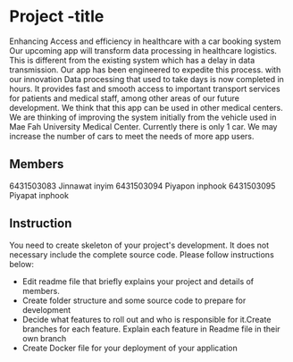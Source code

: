 # Project -title
Enhancing Access and efficiency in healthcare with a car booking system
Our upcoming app will transform data processing in healthcare logistics. This is different from the existing system which has a delay in data transmission. Our app has been engineered to expedite this process. with our innovation Data processing that used to take days is now completed in hours. It provides fast and smooth access to important transport services for patients and medical staff, among other areas of our future development. We think that this app can be used in other medical centers. We are thinking of improving the system initially from the vehicle used in Mae Fah University Medical Center. Currently there is only 1 car. We may increase the number of cars to meet the needs of more app users.

## Members
6431503083 Jinnawat inyim
6431503094 Piyapon inphook
6431503095 Piyapat inphook

## Instruction
You need to create skeleton of your project's development. It does not necessary include the complete source code. Please follow instructions below:
- Edit readme file that briefly explains your project and details of members.​ 
- Create folder structure and some source code to prepare for development
- Decide what features to roll out and who is responsible for it.​ Create branches for each feature. Explain each feature in Readme file in their own branch​ 
- Create Docker file for your deployment of your application 
